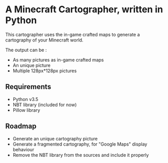 A Minecraft Cartographer, written in Python
===========================================

This cartographer uses the in-game crafted maps to generate a cartography of your Minecraft world.

The output can be :
 - As many pictures as in-game crafted maps
 - An unique picture
 - Multiple 128px*128px pictures

Requirements
------------

 - Python v3.5
 - NBT library (included for now)
 - Pillow library

Roadmap
-------

 - Generate an unique cartography picture
 - Generate a fragmented cartography, for "Google Maps" display behaviour
 - Remove the NBT library from the sources and include it properly

